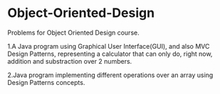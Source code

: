 # Object-Oriented-Design
Problems for Object Oriented Design course.

1.A Java program using Graphical User Interface(GUI), and also MVC Design Patterns, representing a calculator that can only do, right now, 
addition and substraction over 2 numbers.

2.Java program implementing different operations over an array using Design Patterns concepts.

